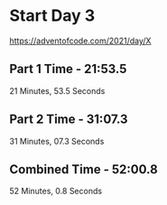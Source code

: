 # Start Day 3

https://adventofcode.com/2021/day/X

## Part 1 Time - 21:53.5

21 Minutes, 53.5 Seconds

## Part 2 Time - 31:07.3

31 Minutes, 07.3 Seconds

## Combined Time - 52:00.8

52 Minutes, 0.8 Seconds